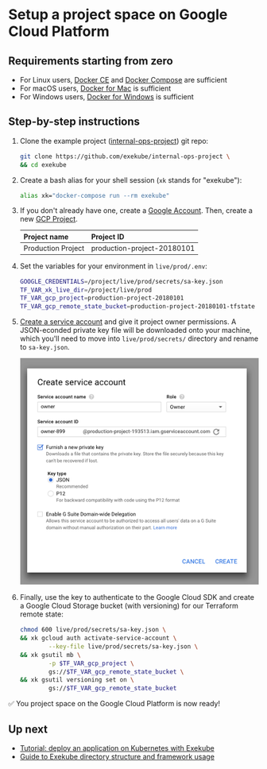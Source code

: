 # Setup a project space on Google Cloud Platform

## Requirements starting from zero

- For Linux users, [Docker CE](/) and [Docker Compose](/) are sufficient
- For macOS users, [Docker for Mac](/) is sufficient
- For Windows users, [Docker for Windows](/) is sufficient

## Step-by-step instructions

1. Clone the example project ([internal-ops-project](https://github.com/exekube/internal-ops-project)) git repo:

    ```bash
    git clone https://github.com/exekube/internal-ops-project \
    && cd exekube
    ```

2. Create a bash alias for your shell session (`xk` stands for "exekube"):

    ```bash
    alias xk="docker-compose run --rm exekube"
    ```

3. If you don't already have one, create a [Google Account](https://console.cloud.google.com/). Then, create a new [GCP Project](https://console.cloud.google.com).

    | Project name | Project ID |
    | --- | --- |
    | Production Project | production-project-20180101 |

4. Set the variables for your environment in `live/prod/.env`:

    ```sh
    GOOGLE_CREDENTIALS=/project/live/prod/secrets/sa-key.json
    TF_VAR_xk_live_dir=/project/live/prod
    TF_VAR_gcp_project=production-project-20180101
    TF_VAR_gcp_remote_state_bucket=production-project-20180101-tfstate
    ```

5. [Create a service account](https://console.cloud.google.com/projectselector/iam-admin/serviceaccounts) and give it project owner permissions. A JSON-econded private key file will be downloaded onto your machine, which you'll need to move into `live/prod/secrets/` directory and rename to `sa-key.json`.

    ![Creating a GCP service account in GCP Console](img/gcp-sa.png)

6. Finally, use the key to authenticate to the Google Cloud SDK and create a Google Cloud Storage bucket (with versioning) for our Terraform remote state:

    ```bash
    chmod 600 live/prod/secrets/sa-key.json \
    && xk gcloud auth activate-service-account \
            --key-file live/prod/secrets/sa-key.json \
    && xk gsutil mb \
            -p $TF_VAR_gcp_project \
            gs://$TF_VAR_gcp_remote_state_bucket \
    && xk gsutil versioning set on \
            gs://$TF_VAR_gcp_remote_state_bucket
    ```

✅ You project space on the Google Cloud Platform is now ready!

## Up next

- [Tutorial: deploy an application on Kubernetes with Exekube](/usage/deploy-app)
- [Guide to Exekube directory structure and framework usage](/usage/directory-structure)
